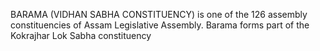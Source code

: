 BARAMA (VIDHAN SABHA CONSTITUENCY) is one of the 126 assembly constituencies of Assam Legislative Assembly. Barama forms part of the Kokrajhar Lok Sabha constituency
